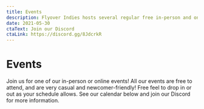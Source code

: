 ```yaml
---
title: Events
description: Flyover Indies hosts several regular free in-person and online events. Check our calendar to find out what's on the schedule!
date: 2021-05-30
ctaText: Join our Discord
ctaLink: https://discord.gg/8JdcrkR
---
```


# Events

Join us for one of our in-person or online events! All our events are free to attend, and are very casual and newcomer-friendly! Free feel to drop in or out as your schedule allows. See our calendar below and join our Discord for more information.
